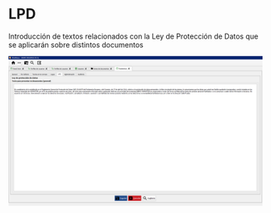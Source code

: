 # LPD

Introducción de textos relacionados con la Ley de Protección de Datos que se aplicarán sobre distintos documentos

![](<../../../.gitbook/assets/image (6).png>)

